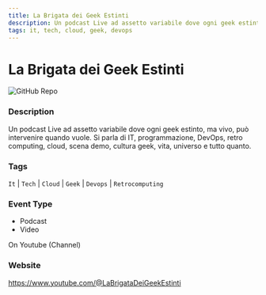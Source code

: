```yaml
---
title: La Brigata dei Geek Estinti
description: Un podcast Live ad assetto variabile dove ogni geek estinto, ma vivo, può intervenire quando vuole. Si parla di IT, programmazione, DevOps, retro computing, cloud, scena demo, cultura geek, vita, universo e tutto quanto.
tags: it, tech, cloud, geek, devops
---
```

        

# La Brigata dei Geek Estinti

![GitHub Repo](https://img.shields.io/static/v1?label=category&message=communities&color=green)

### Description

Un podcast Live ad assetto variabile dove ogni geek estinto, ma vivo, può intervenire quando vuole. Si parla di IT, programmazione, DevOps, retro computing, cloud, scena demo, cultura geek, vita, universo e tutto quanto.

### Tags

`It` | `Tech` | `Cloud` | `Geek` | `Devops` | `Retrocomputing`

### Event Type

- Podcast
- Video

On Youtube (Channel)

### Website

https://www.youtube.com/@LaBrigataDeiGeekEstinti